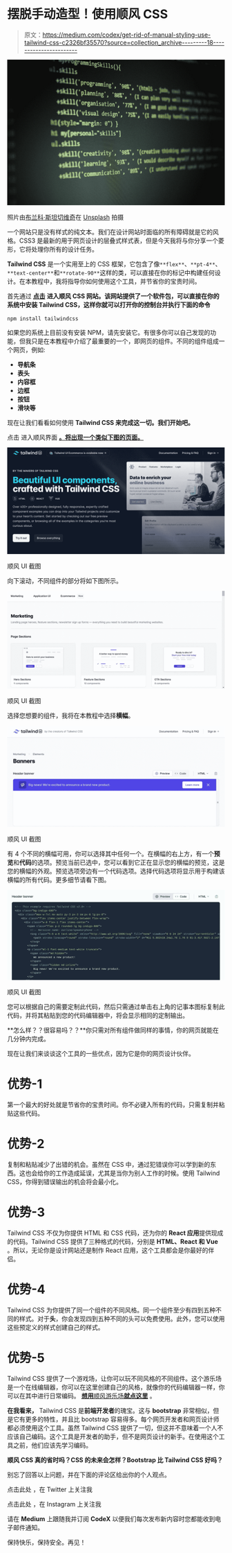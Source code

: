 # 摆脱手动造型！使用顺风 CSS

> 原文：<https://medium.com/codex/get-rid-of-manual-styling-use-tailwind-css-c2326bf35570?source=collection_archive---------18----------------------->

![](img/f881bf9f57d4c458ebaafb4b72600da9.png)

照片由[布兰科·斯坦切维奇](https://unsplash.com/@landb?utm_source=medium&utm_medium=referral)在 [Unsplash](https://unsplash.com?utm_source=medium&utm_medium=referral) 拍摄

一个网站只是没有样式的纯文本。我们在设计网站时面临的所有障碍就是它的风格。CSS3 是最新的用于网页设计的层叠式样式表，但是今天我将与你分享一个菱形，它将处理你所有的设计任务。

**Tailwind CSS** 是一个实用至上的 CSS 框架，它包含了像`**flex**`、`**pt-4**`、`**text-center**`和`**rotate-90**`这样的类，可以直接在你的标记中构建任何设计。在本教程中，我将指导你如何使用这个工具，并节省你的宝贵时间。

首先通过 [**点击**](https://tailwindcss.com/) **进入顺风 CSS 网站。该网站提供了一个软件包，可以直接在你的系统中安装 Tailwind CSS，这样你就可以打开你的控制台并执行下面的命令**

```
npm install tailwindcss
```

如果您的系统上目前没有安装 NPM，请先安装它。有很多你可以自己发现的功能，但我只是在本教程中介绍了最重要的一个，即网页的组件。不同的组件组成一个网页，例如:

*   **导航条**
*   **表头**
*   **内容框**
*   **边框**
*   **按钮**
*   **滑块等**

现在让我们看看如何使用 **Tailwind CSS 来完成这一切。我们开始吧。**

点击 进入顺风界面 [**。将出现一个类似下图的页面。**](https://tailwindui.com/)

![](img/ac469e67bf8b74fe82e4e98489798f9b.png)

顺风 UI 截图

向下滚动，不同组件的部分将如下图所示。

![](img/2d45ccddc60bacfcba8d0d87e84f5cb4.png)

顺风 UI 截图

选择您想要的组件，我将在本教程中选择**横幅**。

![](img/2b16ab2b195815318beca05b57b4b1ae.png)

顺风 UI 截图

有 4 个不同的横幅可用，你可以选择其中任何一个。在横幅的右上方，有一个**预览**和**代码**的选项。预览当前已选中，您可以看到它正在显示您的横幅的预览，这是您的横幅的外观。预览选项旁边有一个代码选项。选择代码选项将显示用于构建该横幅的所有代码。更多细节请看下图。

![](img/3d912408743481e7adb7197f5e72a0d0.png)

顺风 UI 截图

您可以根据自己的需要定制此代码，然后只需通过单击右上角的记事本图标复制此代码，并将其粘贴到您的代码编辑器中，将会显示相同的定制输出。

**怎么样？？很容易吗？？**你只需对所有组件做同样的事情，你的网页就能在几分钟内完成。

现在让我们来谈谈这个工具的一些优点，因为它是你的网页设计伙伴。

# **优势-1**

第一个最大的好处就是节省你的宝贵时间。你不必键入所有的代码，只需复制并粘贴这些代码。

# 优势-2

复制和粘贴减少了出错的机会。虽然在 CSS 中，通过犯错误你可以学到新的东西。这也会给你的工作造成延误，尤其是当你为别人工作的时候。使用 Tailwind CSS，你得到错误输出的机会将会最小化。

# **优势-3**

Tailwind CSS 不仅为你提供 HTML 和 CSS 代码，还为你的 **React 应用**提供现成的代码。Tailwind CSS 提供了三种格式的代码，分别是 **HTML、React 和 Vue** 。所以，无论你是设计网站还是制作 React 应用，这个工具都会是你最好的伴侣。

# **优势-4**

Tailwind CSS 为你提供了同一个组件的不同风格。同一个组件至少有四到五种不同的样式。对于**头**，你会发现四到五种不同的头可以免费使用。此外，您可以使用这些预定义的样式创建自己的样式。

# **优势-5**

Tailwind CSS 提供了一个游戏场，让你可以玩不同风格的不同组件。这个游乐场是一个在线编辑器，你可以在这里创建自己的风格，就像你的代码编辑器一样，你可以在其中进行日常编码。 [**想用**顺风游乐场**就点这里**](https://play.tailwindcss.com/) 。

**在我看来，** Tailwind CSS 是**前端开发者**的瑰宝。这与 **bootstrap** 非常相似，但是它有更多的特性，并且比 bootstrap 容易得多。每个网页开发者和网页设计师都必须使用这个工具。虽然 Tailwind CSS 提供了一切，但这并不意味着一个人不应该自己编码。这个工具是开发者的助手，但不是网页设计的新手。在使用这个工具之前，他们应该先学习编码。

**顺风 CSS 真的省时吗？CSS 的未来会怎样？Bootstrap 比 Tailwind CSS 好吗？**

别忘了回答以上问题，并在下面的评论区给出你的个人观点。

点击此处 ，在 Twitter 上关注我

点击此处 ，在 Instagram 上关注我

请在 **Medium** 上跟随我并订阅 **CodeX** 以便我们每次发布新内容时您都能收到电子邮件通知。

保持快乐，保持安全。再见！
